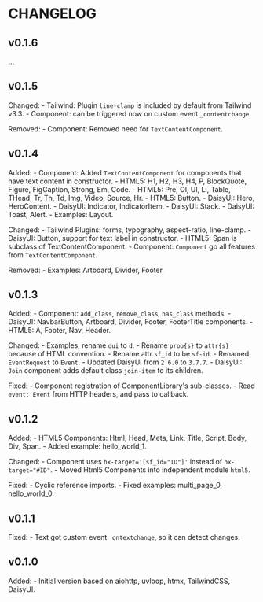 # CHANGELOG

## v0.1.6

...

## v0.1.5

Changed:
    - Tailwind: Plugin `line-clamp` is included by default from Tailwind v3.3.
    - Component: can be triggered now on custom event `_contentchange`.

Removed:
    - Component: Removed need for `TextContentComponent`.

## v0.1.4

Added:
    - Component: Added `TextContentComponent` for components that have text content in constructor.
    - HTML5: H1, H2, H3, H4, P, BlockQuote, Figure, FigCaption, Strong, Em, Code.
    - HTML5: Pre, Ol, Ul, Li, Table, THead, Tr, Th, Td, Img, Video, Source, Hr.
    - HTML5: Button.
    - DaisyUI: Hero, HeroContent.
    - DaisyUI: Indicator, IndicatorItem.
    - DaisyUI: Stack.
    - DaisyUI: Toast, Alert.
    - Examples: Layout.

Changed:
    - Tailwind Plugins: forms, typography, aspect-ratio, line-clamp.
    - DaisyUI: Button, support for text label in constructor.
    - HTML5: Span is subclass of TextContentComponent.
    - Component: `Component` go all features from `TextContentComponent`.

Removed:
    - Examples: Artboard, Divider, Footer.

## v0.1.3

Added:
    - Component: `add_class`, `remove_class`, `has_class` methods.
    - DaisyUI: NavbarButton, Artboard, Divider, Footer, FooterTitle components.
    - HTML5: A, Footer, Nav, Header.

Changed:
    - Examples, rename `dui` to `d`.
    - Rename `prop{s}` to `attr{s}` because of HTML convention.
    - Rename attr `sf_id` to be `sf-id`.
    - Renamed `EventRequest` to `Event`.
    - Updated DaisyUI from `2.6.0` to `3.7.7`.
    - DaisyUI: `Join` component adds default class `join-item` to its children.

Fixed:
    - Component registration of ComponentLibrary's sub-classes.
    - Read `event: Event` from HTTP headers, and pass to callback.

## v0.1.2

Added:
    - HTML5 Components: Html, Head, Meta, Link, Title, Script, Body, Div, Span.
    - Added example: hello_world_1.

Changed:
    - Component uses `hx-target='[sf_id="ID"]'` instead of `hx-target="#ID"`.
    - Moved Html5 Components into independent module `html5`.

Fixed:
    - Cyclic reference imports.
    - Fixed examples: multi_page_0, hello_world_0.

## v0.1.1

Fixed:
    - Text got custom event `_ontextchange`, so it can detect changes.

## v0.1.0

Added:
    - Initial version based on aiohttp, uvloop, htmx, TailwindCSS, DaisyUI.
